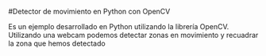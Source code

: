 #Detector de movimiento en Python con OpenCV

Es un ejemplo desarrollado en Python utilizando la librería OpenCV. Utilizando una webcam podemos detectar zonas en movimiento y recuadrar la zona 
que hemos detectado
